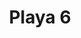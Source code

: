 ---
title: Playa 6
date: 
draft: false

# descripcion
description : Aros en caracol y resina. Anzuelo en plata 925.

materials: Plata 925

color: 

dimensions: Diámetro 2,80 cm. Largo total 4,20 cm

code: 01-01-0741

type: "Aros"

categories: []

price: $5.610,00

price_eftvo: $4.770,00

# Images
# first image will be shown in the product page
images:
  # - image: "images/path_to_image"
  # La ubicacion de las imagenes es imagenes/Aros/Aros.Colgantes/01-01-0741-playa-6
  - image: "./images/aros/colgantes/01-01-0741-playa-6_a.jpg"
  - image: "./images/aros/colgantes/01-01-0741-playa-6_b.jpg"
---